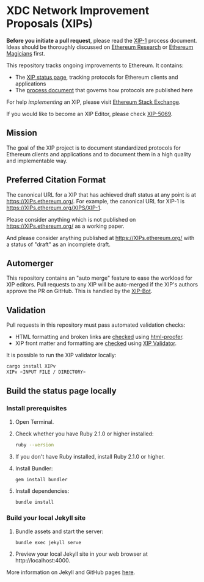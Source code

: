 # XDC Network Improvement Proposals (XIPs)

**Before you initiate a pull request**, please read the [XIP-1](https://XIPs.ethereum.org/XIPS/XIP-1) process document. Ideas should be thoroughly discussed on [Ethereum Research](https://ethresear.ch/t/read-this-before-posting/8) or [Ethereum Magicians](https://ethereum-magicians.org/) first.

This repository tracks ongoing improvements to Ethereum. It contains:

- The [XIP status page](https://XIPs.ethereum.org), tracking protocols for Ethereum clients and applications
- The [process document](https://XIPs.ethereum.org/XIPS/XIP-1) that governs how protocols are published here

For help *implementing* an XIP, please visit [Ethereum Stack Exchange](https://ethereum.stackexchange.com).

If you would like to become an XIP Editor, please check [XIP-5069](./XIPS/XIP-5069.md).

## Mission

The goal of the XIP project is to document standardized protocols for Ethereum clients and applications and to document them in a high quality and implementable way.

## Preferred Citation Format

The canonical URL for a XIP that has achieved draft status at any point is at https://XIPs.ethereum.org/. For example, the canonical URL for XIP-1 is https://XIPs.ethereum.org/XIPS/XIP-1.

Please consider anything which is not published on https://XIPs.ethereum.org/ as a working paper.

And please consider anything published at https://XIPs.ethereum.org/ with a status of "draft" as an incomplete draft.

## Automerger

This repository contains an "auto merge" feature to ease the workload for XIP editors. Pull requests to any XIP will be auto-merged if the XIP's authors approve the PR on GitHub. This is handled by the [XIP-Bot](https://github.com/ethereum/XIP-Bot).

## Validation

Pull requests in this repository must pass automated validation checks:

* HTML formatting and broken links are [checked](https://github.com/ethereum/XIPs/blob/master/.travis-ci.sh) using [html-proofer](https://rubygems.org/gems/html-proofer).
* XIP front matter and formatting are [checked](https://github.com/ethereum/XIPs/blob/master/.github/workflows/auto-merge-bot.yml) using [XIP Validator](https://github.com/ethereum/XIPv).

It is possible to run the XIP validator locally:
```sh
cargo install XIPv
XIPv <INPUT FILE / DIRECTORY>
```

## Build the status page locally

### Install prerequisites

1. Open Terminal.

2. Check whether you have Ruby 2.1.0 or higher installed:

   ```sh
   ruby --version
   ```

3. If you don't have Ruby installed, install Ruby 2.1.0 or higher.

4. Install Bundler:

   ```sh
   gem install bundler
   ```

5. Install dependencies:

   ```sh
   bundle install
   ```

### Build your local Jekyll site

1. Bundle assets and start the server:

   ```sh
   bundle exec jekyll serve
   ```

2. Preview your local Jekyll site in your web browser at http://localhost:4000.

More information on Jekyll and GitHub pages [here](https://help.github.com/en/enterprise/2.14/user/articles/setting-up-your-github-pages-site-locally-with-jekyll).
